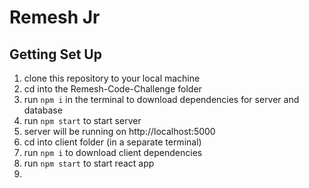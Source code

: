 # Remesh Jr

## Getting Set Up

1. clone this repository to your local machine
2. cd into the Remesh-Code-Challenge folder
3. run `npm i` in the terminal to download dependencies for server and database
4. run `npm start` to start server
5. server will be running on http://localhost:5000
6. cd into client folder (in a separate terminal)
7. run `npm i` to download client dependencies
8. run `npm start` to start react app
9.
